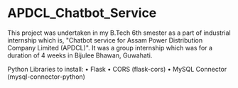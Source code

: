 # APDCL_Chatbot_Service
This project was undertaken in my B.Tech 6th smester as a part of industrial internship which is, "Chatbot service for Assam Power Distribution Company Limited (APDCL)".
It was a group internship which was for a duration of 4 weeks in Bijulee Bhawan, Guwahati.


Python Libraries to install:
    • Flask
    • CORS (flask-cors)
    • MySQL Connector (mysql-connector-python)
